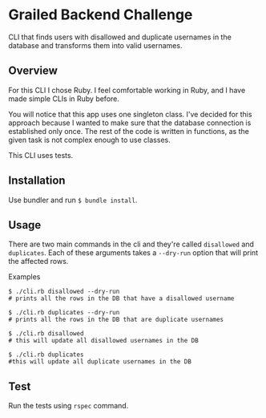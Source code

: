 # Grailed Backend Challenge

CLI that finds users with disallowed and duplicate usernames in the database and
transforms them into valid usernames.

## Overview

For this CLI I chose Ruby. I feel comfortable working in Ruby, and I have made
simple CLIs in Ruby before.

You will notice that this app uses one singleton class. I've decided for this
approach because I wanted to make sure that the database connection is established
only once. The rest of the code is written in functions, as the given task is
not complex enough to use classes.

This CLI uses tests.

## Installation

Use bundler and run `$ bundle install`.

## Usage

There are two main commands in the cli and they're called `disallowed`
and `duplicates`. Each of these arguments takes a `--dry-run` option that will
print the affected rows.

Examples

```
$ ./cli.rb disallowed --dry-run
# prints all the rows in the DB that have a disallowed username

$ ./cli.rb duplicates --dry-run
# prints all the rows in the DB that are duplicate usernames

$ ./cli.rb disallowed
# this will update all disallowed usernames in the DB

$ ./cli.rb duplicates
#this will update all duplicate usernames in the DB

```

## Test

Run the tests using `rspec` command.
